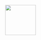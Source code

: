 <div id="header" align="center">
<img src="https://media.giphy.com/media/13HgwGsXF0aiGY/giphy.gif" width="100" />
</div>
